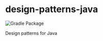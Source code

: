# design-patterns-java

![Gradle Package](https://github.com/sunwei/design-patterns-java/workflows/Gradle%20Package/badge.svg)

Design patterns for Java
